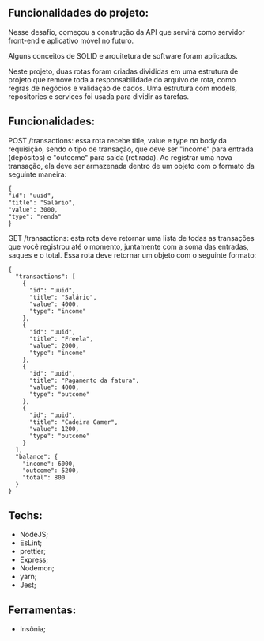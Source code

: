 ## Funcionalidades do projeto:

Nesse desafio, começou a construção da API que servirá como servidor front-end e aplicativo móvel no futuro.

Alguns conceitos de SOLID e arquitetura de software foram aplicados.


Neste projeto, duas rotas foram criadas divididas em uma estrutura de projeto que remove toda a responsabilidade do arquivo de rota, como regras de negócios e validação de dados. Uma estrutura com models, repositories e services foi usada para dividir as tarefas.

## Funcionalidades:

POST /transactions: essa rota recebe title, value e type no body da requisição, sendo o tipo de transação, que deve ser "income" para entrada (depósitos) e "outcome" para saída (retirada). Ao registrar uma nova transação, ela deve ser armazenada dentro de um objeto com o formato da seguinte maneira:
```
{
"id": "uuid",
"title": "Salário",
"value": 3000,
"type": "renda"
}
```

GET /transactions: esta rota deve retornar uma lista de todas as transações que você registrou até o momento, juntamente com a soma das entradas, saques e o total. Essa rota deve retornar um objeto com o seguinte formato:

```
{
  "transactions": [
    {
      "id": "uuid",
      "title": "Salário",
      "value": 4000,
      "type": "income"
    },
    {
      "id": "uuid",
      "title": "Freela",
      "value": 2000,
      "type": "income"
    },
    {
      "id": "uuid",
      "title": "Pagamento da fatura",
      "value": 4000,
      "type": "outcome"
    },
    {
      "id": "uuid",
      "title": "Cadeira Gamer",
      "value": 1200,
      "type": "outcome"
    }
  ],
  "balance": {
    "income": 6000,
    "outcome": 5200,
    "total": 800
  }
}
```
## Techs:

- NodeJS;
- EsLint;
- prettier;
- Express;
- Nodemon;
- yarn;
- Jest;

## Ferramentas:

- Insônia;



